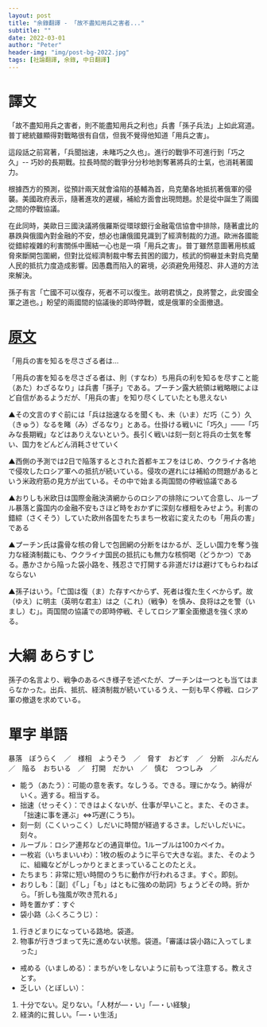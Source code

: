 ```yaml
---
layout: post
title: "余錄翻譯 - 「故不盡知用兵之害者..."
subtitle: ""
date: 2022-03-01
author: "Peter"
header-img: "img/post-bg-2022.jpg"
tags: [社論翻譯, 余錄, 中日翻譯]
---
```


# 譯文

「故不盡知用兵之害者，則不能盡知用兵之利也」兵書「孫子兵法」上如此寫道。普丁總統雖顯得對戰略很有自信，但我不覺得他知道「用兵之害」。

這段話之前寫著，「兵聞拙速，未睹巧之久也」。進行的戰爭不可進行到「巧之久」-- 巧妙的長期戰。拉長時間的戰爭分分秒地剝奪著將兵的士氣，也消耗著國力。

根據西方的預測，從預計兩天就會淪陷的基輔為首，烏克蘭各地抵抗著俄軍的侵襲。美國政府表示，隨著進攻的遲緩，補給方面會出現問題。於是從中誕生了兩國之間的停戰協議。

在此同時，美歐日三國決議將俄羅斯從環球銀行金融電信協會中排除，隨著盧比的暴跌與俄國內對金融的不安，想必也讓俄國見識到了經濟制裁的力道。歐洲各國能從錯綜複雜的利害關係中團結一心也是一項「用兵之害」。普丁雖然意圖著用核威脅來斷開包圍網，但對比從經濟制裁中奪去貧困的國力，核武的恫嚇並未對烏克蘭人民的抵抗力度造成影響。因愚蠢而陷入的窘境，必須避免用殘忍、非人道的方法來解決。

孫子有言「亡國不可以復存，死者不可以復生。故明君慎之，良將警之，此安國全軍之道也。」盼望的兩國間的協議後的即時停戰，或是俄軍的全面撤退。

# [原文](1)

「用兵の害を知るを尽さざる者は…

「用兵の害を知るを尽さざる者は、則（すなわ）ち用兵の利を知るを尽すこと能（あた）わざるなり」は兵書「孫子」である。プーチン露大統領は戦略眼によほど自信があるようだが、「用兵の害」を知り尽くしていたとも思えない

▲その文言のすぐ前には「兵は拙速なるを聞くも、未（いま）だ巧（こう）久（きゅう）なるを睹（み）ざるなり」とある。仕掛ける戦いに「巧久」――「巧みな長期戦」などはありえないという。長引く戦いは刻一刻と将兵の士気を奪い、国力をどんどん消耗させていく

▲西側の予測では2日で陥落するとされた首都キエフをはじめ、ウクライナ各地で侵攻したロシア軍への抵抗が続いている。侵攻の遅れには補給の問題があるという米政府筋の見方が出ている。その中で始まる両国間の停戦協議である

▲おりしも米欧日は国際金融決済網からのロシアの排除について合意し、ルーブル暴落と露国内の金融不安もさほど時をおかずに深刻な様相をみせよう。利害の錯綜（さくそう）していた欧州各国をたちまち一枚岩に変えたのも「用兵の害」である

▲プーチン氏は露骨な核の脅しで包囲網の分断をはかるが、乏しい国力を奪う強力な経済制裁にも、ウクライナ国民の抵抗にも無力な核恫喝（どうかつ）である。愚かさから陥った袋小路を、残忍さで打開する非道だけは避けてもらわねばならない

▲孫子はいう。「亡国は復（ま）た存すべからず、死者は復た生くべからず。故（ゆえ）に明主（英明な君主）は之（これ）（戦争）を慎み、良将は之を警（いまし）む」。両国間の協議での即時停戦、そしてロシア軍全面撤退を強く求める。

# 大綱 あらすじ

孫子の名言より、戦争のあるべき様子を述べたが、プーチンは一つとも当てはまらなかった。出兵、抵抗、経済制裁が続いているうえ、一刻も早く停戦、ロシア軍の撤退を求めている。

# 單字 単語

暴落　ぼうらく　／　様相　ようそう　／　脅す　おどす　／　分断　ぶんだん　／　陥る　おちいる　／　打開　だかい　／　慎む　つつしみ　／　

- 能う（あたう）：可能の意を表す。なしうる。できる。理にかなう。納得がいく。適する。相当する。
- 拙速（せっそく）：できはよくないが、仕事が早いこと。また、そのさま。「拙速に事を運ぶ」⇔巧遅(こうち)。
- 刻一刻（こくいっこく）しだいに時間が経過するさま。しだいしだいに。刻々。
- ルーブル：ロシア連邦などの通貨単位。1ルーブルは100カペイカ。
- 一枚岩（いちまいいわ）：1枚の板のように平らで大きな岩。また、そのように、組織などがしっかりとまとまっていることのたとえ。
- たちまち：非常に短い時間のうちに動作が行われるさま。すぐ。即刻。
- おりしも：［副］《「し」「も」はともに強めの助詞》ちょうどその時。折から。「折しも強風が吹き荒れる」
- 時を置かず：すぐ
- 袋小路（ふくろこうじ）：
1. 行きどまりになっている路地。袋道。
2. 物事が行きづまって先に進めない状態。袋道。「審議は袋小路に入ってしまった」
- 戒める（いましめる）：まちがいをしないように前もって注意する。教えさとす。
- 乏しい（とぼしい）：
1. 十分でない。足りない。「人材が—・い」「—・い経験」
2. 経済的に貧しい。「—・い生活」

[1]: https://mainichi.jp/articles/20220301/ddm/001/070/099000c